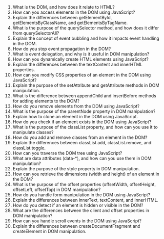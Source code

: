 1. What is the DOM, and how does it relate to HTML?
2. How can you access elements in the DOM using JavaScript?
3. Explain the differences between getElementById, getElementsByClassName, and getElementsByTagName.
4. What is the purpose of the querySelector method, and how does it differ from querySelectorAll?
5. Explain the concept of event bubbling and how it impacts event handling in the DOM.
6. How do you stop event propagation in the DOM?
7. What is event delegation, and why is it useful in DOM manipulation?
8. How can you dynamically create HTML elements using JavaScript?
9. Explain the differences between the textContent and innerHTML properties.
10. How can you modify CSS properties of an element in the DOM using JavaScript?
11. Explain the purpose of the setAttribute and getAttribute methods in DOM manipulation.
12. What is the difference between appendChild and insertBefore methods for adding elements to the DOM?
13. How do you remove elements from the DOM using JavaScript?
14. What is the purpose of the parentNode property in DOM manipulation?
15. Explain how to clone an element in the DOM using JavaScript.
16. How do you check if an element exists in the DOM using JavaScript?
17. What is the purpose of the classList property, and how can you use it to manipulate classes?
18. How do you add and remove classes from an element in the DOM?
19. Explain the differences between classList.add, classList.remove, and classList.toggle.
20. How can you traverse the DOM tree using JavaScript?
21. What are data attributes (data-\*), and how can you use them in DOM manipulation?
22. Explain the purpose of the style property in DOM manipulation.
23. How can you retrieve the dimensions (width and height) of an element in the DOM?
24. What is the purpose of the offset properties (offsetWidth, offsetHeight, offsetLeft, offsetTop) in DOM manipulation?
25. How do you handle form manipulation in the DOM using JavaScript?
26. Explain the differences between innerText, textContent, and innerHTML.
27. How do you detect if an element is hidden or visible in the DOM?
28. What are the differences between the client and offset properties in DOM manipulation?
29. How can you handle scroll events in the DOM using JavaScript?
30. Explain the differences between createDocumentFragment and createElement in DOM manipulation.
